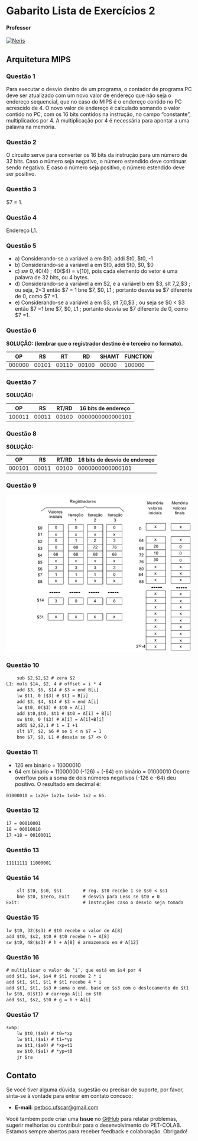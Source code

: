 # Gabarito Lista de Exercícios 2

#### Professor
[![Neris](https://img.shields.io/badge/Luciano_Neris-%2300599C.svg?style=for-the-badge&logo=GoogleScholar&logoColor=white)](https://site.dc.ufscar.br/docente/5cee7e5d48365a001679f750)


## Arquitetura MIPS

### Questão 1 

Para executar o desvio dentro de um programa, o contador de programa PC deve ser atualizado com um novo valor de endereço que não seja o endereço sequencial, que no caso do MIPS é o endereço contido no PC acrescido de 4. O novo valor de endereço é calculado somando o valor contido no PC, com os 16 bits contidos na instrução, no campo “constante”, multiplicados por 4. A multiplicação por 4 é necessária para apontar a uma palavra na memória.

### Questão 2 

O circuito serve para converter os 16 bits da instrução para um número de 32 bits. Caso o número seja
negativo, o número estendido deve continuar sendo negativo. E caso o número seja positivo, o número
estendido deve ser positivo.

### Questão 3 

$7 = 1.

### Questão 4 

Endereço L1.

### Questão 5 

- a) Considerando-se a variável a em $t0, addi $t0, $t0, -1
- b) Considerando-se a variável a em $t0, addi $t0, $0, $0
- c) sw $0, 40($4) ; 40($4) = v[10], pois cada elemento do vetor é uma palavra de 32 bits, ou 4 bytes.
- d) Considerando-se a variável a em $2, e a variável b em $3, slt $7,$2,$3 ; ou seja, $2 <$3 então $7 = 1 bne $7, $0, L1 ; portanto desvia se $7 diferente de 0, como $7 =1.
- e) Considerando-se a variável a em $3, slt $7,$0,$3 ; ou seja se $0 < $3 então $7 =1 bne $7, $0, L1 ; portanto desvia se $7 diferente de 0, como $7 =1.

### Questão 6 

**SOLUÇÃO: (lembrar que o registrador destino é o terceiro no formato).**

| OP     | RS  | RT  | RD  | SHAMT   | FUNCTION  |
|--------|-----|-----|-----|---------|-----------|
| 000000 | 00101    | 00110    | 00100    |  00000  |  100000   |

### Questão 7 

**SOLUÇÃO:**

| OP     | RS  | RT/RD  | 16 bits de endereço |
|--------|-----|--------|---------------------|
| 100011 |  00011   |  00100   |  0000000000000101  |

### Questão 8 

**SOLUÇÃO:**

| OP     | RS  | RT/RD  | 16 bits de desvio de endereço |
|--------|-----|--------|-------------------------------|
| 000101  |  00011 | 00100 | 0000000000000101 |

### Questão 9 

![Resolução](https://raw.githubusercontent.com/petbccufscar/.github/main/pet-colab/Arq1/imagem_2024-03-14_161704989.png)

### Questão 10 

```
    sub $2,$2,$2 # zera $2
L1: muli $14, $2, 4 # offset = i * 4
    add $3, $5, $14 # $3 = end B[i]
    lw $t1, 0 ($3) # $t1 = B[i]
    add $3, $4, $14 # $3 = end A[i]
    lw $t0, 0($3) # $t0 = A[i]
    add $t0,$t0, $t1 # $t0 = A[i] + B[i]
    sw $t0, 0 ($3) # A[i] = A[i]+B[i]
    addi $2,$2,1 # i = I +1
    slt $7, $2, $6 # se i < n $7 = 1
    bne $7, $0, L1 # desvia se $7 <> 0
```

### Questão 11 

- 126 em binário = 10000010
- 64 em binário = 11000000
(-126) + (-64) em binário = 01000010
Ocorre overflow pois a soma de dois números negativos (-126 e -64) deu positivo. O resultado em decimal é:

```
01000010 = 1x26+ 1x21= 1x64+ 1x2 = 66.
```

### Questão 12 

```
17 = 00010001
18 = 00010010
17 +18 = 00100011
```
### Questão 13 

```
11111111 11000001
```
### Questão 14 

```
    slt $t0, $s0, $s1        # reg. $t0 recebe 1 se $s0 < $s1
    bne $t0, $zero, Exit     # desvia para Less se $t0 ≠ 0
Exit:                        # instruções caso o desvio seja tomada
```

### Questão 15 

```
lw $t0, 32($s3) # $t0 recebe o valor de A[8]
add $t0, $s2, $t0 # $t0 recebe h + A[8]
sw $t0, 48($s3) # h + A[8] é armazenado em # A[12]
```

### Questão 16 

```
# multiplicar o valor de ‘i’, que está em $s4 por 4
add $t1, $s4, $s4 # $t1 recebe 2 * i
add $t1, $t1, $t1 # $t1 recebe 4 * i
add $t1, $t1, $s3 # soma o end. base em $s3 com o deslocamento de $t1
lw $t0, 0($t1) # carrega A[i] em $t0
add $s1, $s2, $t0 # g = h + A[i]
```

### Questão 17 

```
swap:
    lw $t0,($a0) # t0=*xp
    lw $t1,($a1) # t1=*yp
    sw $t1,($a0) # *xp=t1
    sw $t0,($a1) # *yp=t0
    jr $ra
```

## Contato

Se você tiver alguma dúvida, sugestão ou precisar de suporte, por favor, sinta-se à vontade para entrar em contato conosco:

- **E-mail:** petbcc.ufscar@gmail.com

Você também pode criar uma **Issue** no [GitHub](https://github.com/petbccufscar/pet-colab/issues) para relatar problemas, sugerir melhorias ou contribuir para o desenvolvimento do PET-COLAB. Estamos sempre abertos para receber feedback e colaboração. Obrigado!